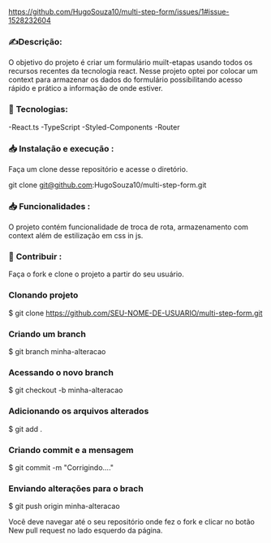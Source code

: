  https://github.com/HugoSouza10/multi-step-form/issues/1#issue-1528232604
 
 
 ### ✍️**Descrição:**

O objetivo do projeto é criar um formulário muilt-etapas usando todos os recursos recentes
da tecnologia react. Nesse projeto optei por colocar um context para armazenar os dados do formulário
possibilitando acesso rápido e prático a informação de onde estiver.



### 🚀  **Tecnologias:**

-React.ts
-TypeScript
-Styled-Components
-Router
   

### 📥 **Instalação e execução :**

Faça um clone desse repositório e acesse o diretório.

git clone git@github.com:HugoSouza10/multi-step-form.git

### 📥 **Funcionalidades :**
O projeto contém funcionalidade de troca de rota, armazenamento com context além de estilização em css in js.

### 💪 **Contribuir :**
Faça o fork e clone o projeto a partir do seu usuário.

### Clonando projeto
$ git clone https://github.com/SEU-NOME-DE-USUARIO/multi-step-form.git

### Criando um branch
$ git branch minha-alteracao

### Acessando o novo branch
$ git checkout -b minha-alteracao

### Adicionando os arquivos alterados
$ git add .

### Criando commit e a mensagem
$ git commit -m "Corrigindo...."

### Enviando alterações para o brach
$ git push origin minha-alteracao


Você deve navegar até o seu repositório onde fez o fork e clicar no botão New pull request no lado esquerdo da página.
